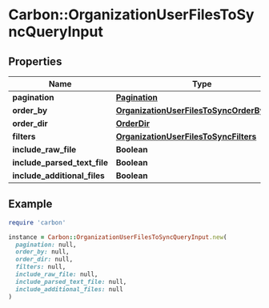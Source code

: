 # Carbon::OrganizationUserFilesToSyncQueryInput

## Properties

| Name | Type | Description | Notes |
| ---- | ---- | ----------- | ----- |
| **pagination** | [**Pagination**](Pagination.md) |  | [optional] |
| **order_by** | [**OrganizationUserFilesToSyncOrderByTypes**](OrganizationUserFilesToSyncOrderByTypes.md) |  | [optional] |
| **order_dir** | [**OrderDir**](OrderDir.md) |  | [optional] |
| **filters** | [**OrganizationUserFilesToSyncFilters**](OrganizationUserFilesToSyncFilters.md) |  | [optional] |
| **include_raw_file** | **Boolean** |  | [optional] |
| **include_parsed_text_file** | **Boolean** |  | [optional] |
| **include_additional_files** | **Boolean** |  | [optional] |

## Example

```ruby
require 'carbon'

instance = Carbon::OrganizationUserFilesToSyncQueryInput.new(
  pagination: null,
  order_by: null,
  order_dir: null,
  filters: null,
  include_raw_file: null,
  include_parsed_text_file: null,
  include_additional_files: null
)
```

